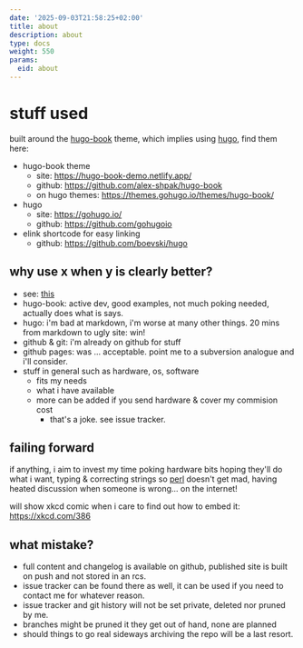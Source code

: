 ```yaml
---
date: '2025-09-03T21:58:25+02:00'
title: about
description: about
type: docs
weight: 550
params:
  eid: about
---
```


# stuff used

built around the [hugo-book](https://themes.gohugo.io/themes/hugo-book/) theme, which implies using [hugo](https://gohugo.io/), find them here:

* hugo-book theme
  * site: https://hugo-book-demo.netlify.app/
  * github: https://github.com/alex-shpak/hugo-book
  * on hugo themes: https://themes.gohugo.io/themes/hugo-book/
* hugo
  * site: https://gohugo.io/
  * github: https://github.com/gohugoio
* elink shortcode for easy linking
  * github: https://github.com/boevski/hugo

## why use x when y is clearly better?

* see: [this](#failing-forward)
* hugo-book: active dev, good examples, not much poking needed, actually does what is says.
* hugo: i'm bad at markdown, i'm worse at many other things. 20 mins from markdown to ugly site: win!
* github & git: i'm already on github for stuff
* github pages: was ... acceptable. point me to a subversion analogue and i'll consider.
* stuff in general such as hardware, os, software
  * fits my needs
  * what i have available
  * more can be added if you send hardware & cover my commision cost
    * that's a joke. see issue tracker.

## failing forward

if anything, i aim to invest my time poking hardware bits hoping they'll do what i want, typing & correcting
strings so [perl](https://www.perl.com/) doesn't get mad, having heated discussion when someone is wrong...
on the internet!

will show xkcd comic when i care to find out how to embed it: https://xkcd.com/386

## what mistake?

* full content and changelog is available on github, published site is built on push and not stored in an rcs.
* issue tracker can be found there as well, it can be used if you need to contact me for whatever reason.
* issue tracker and git history will not be set private, deleted nor pruned by me.
* branches might be pruned it they get out of hand, none are planned
* should things to go real sideways archiving the repo will be a last resort.
